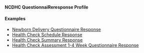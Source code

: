 **NCDHC QuestionnaiReresponse Profile**





#### Examples

- [Newborn Delivery Questionnaire Response](ncdhc-questionnaireresponse-nbdelivery-example.html)
- [Health Check Schedule Response](ncdhc-questionnaireresponse-hca-schedule-nsw-example.html)
- [Health Check Summary Response](ncdhc-questionnaireresponse-hca-sumarry-nsw-example.html)
- [Health Check Assessment 1-4 Week Questionnaire Response](ncdhc-questionnaireresponse-hca1-4wk-example.html)

